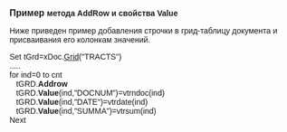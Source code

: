 ﻿<html>
<head>
<title>Grid AddRow &amp; Value Example</title>
</head>

<body>

<p><strong><font face="Arial"><font size="3">Пример </font>метода 
AddRow и свойства Value</font></strong></p>

<p><font face="Arial">Ниже приведен пример добавления строчки в 
грид-таблицу документа и присваивания его колонкам значений.</font></p>

<p><font face="Arial">Set tGrd=xDoc.<a href="../Functions/ASDOC/Grid.html">Grid</a>(&quot;TRACTS&quot;)
<br>
.....<br>
for ind=0 to cnt<br>
&nbsp;&nbsp; tGRD.<strong>Addrow</strong><br>
&nbsp;&nbsp; tGRD.<strong>Value</strong>(ind,&quot;DOCNUM&quot;)=vtrndoc(ind)<br>
&nbsp;&nbsp; tGRD.<strong>Value</strong>(ind,&quot;DATE&quot;)=vtrdate(ind)<br>
&nbsp;&nbsp; tGRD.<strong>Value</strong>(ind,&quot;SUMMA&quot;)=vtrsum(ind)<br>
Next <br>
</font></p>
</body>
</html>

